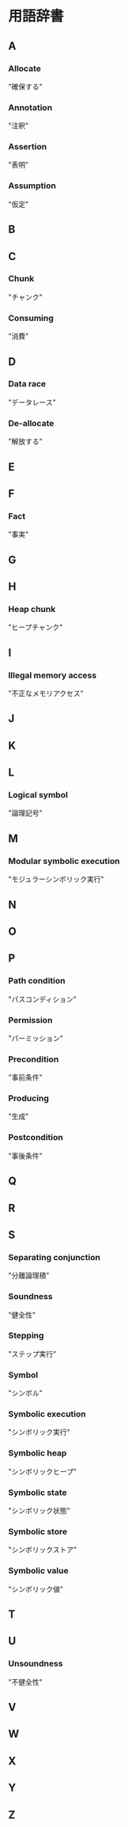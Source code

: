 # 用語辞書

## A

### Allocate

"確保する"

### Annotation

"注釈"

### Assertion

"表明"

### Assumption

"仮定"

## B
## C

### Chunk

"チャンク"

### Consuming

"消費"

## D

### Data race

"データレース"

### De-allocate

"解放する"

## E
## F

### Fact

"事実"

## G
## H

### Heap chunk

"ヒープチャンク"

## I

### Illegal memory access

"不正なメモリアクセス"

## J
## K
## L

### Logical symbol

"論理記号"

## M

### Modular symbolic execution

"モジュラーシンボリック実行"

## N
## O
## P

### Path condition

"パスコンディション"

### Permission

"パーミッション"

### Precondition

"事前条件"

### Producing

"生成"

### Postcondition

"事後条件"

## Q
## R
## S

### Separating conjunction

"分離論理積"

### Soundness

"健全性"

### Stepping

"ステップ実行"

### Symbol

"シンボル"

### Symbolic execution

"シンボリック実行"

### Symbolic heap

"シンボリックヒープ"

### Symbolic state

"シンボリック状態"

### Symbolic store

"シンボリックストア"

### Symbolic value

"シンボリック値"

## T
## U

### Unsoundness

"不健全性"

## V
## W
## X
## Y
## Z
